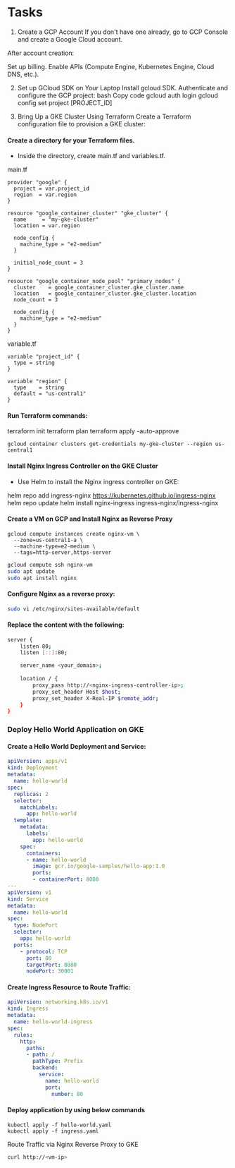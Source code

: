# Tasks
1. Create a GCP Account
If you don't have one already, go to GCP Console and create a Google Cloud account.

After account creation:

Set up billing.
Enable APIs (Compute Engine, Kubernetes Engine, Cloud DNS, etc.).

2. Set up GCloud SDK on Your Laptop
Install gcloud SDK.
Authenticate and configure the GCP project:
bash
Copy code
gcloud auth login
gcloud config set project [PROJECT_ID]

3. Bring Up a GKE Cluster Using Terraform
Create a Terraform configuration file to provision a GKE cluster:

#### Create a directory for your Terraform files.
* Inside the directory, create main.tf and variables.tf.

main.tf
```hcl
provider "google" {
  project = var.project_id
  region  = var.region
}

resource "google_container_cluster" "gke_cluster" {
  name     = "my-gke-cluster"
  location = var.region

  node_config {
    machine_type = "e2-medium"
  }

  initial_node_count = 3
}

resource "google_container_node_pool" "primary_nodes" {
  cluster    = google_container_cluster.gke_cluster.name
  location   = google_container_cluster.gke_cluster.location
  node_count = 3

  node_config {
    machine_type = "e2-medium"
  }
}
````

variable.tf
```hcl
variable "project_id" {
  type = string
}

variable "region" {
  type    = string
  default = "us-central1"
}
```

#### Run Terraform commands:
terraform init
terraform plan
terraform apply -auto-approve

```hcl
gcloud container clusters get-credentials my-gke-cluster --region us-central1
```

#### Install Nginx Ingress Controller on the GKE Cluster
* Use Helm to install the Nginx ingress controller on GKE:

helm repo add ingress-nginx https://kubernetes.github.io/ingress-nginx
helm repo update
helm install nginx-ingress ingress-nginx/ingress-nginx

#### Create a VM on GCP and Install Nginx as Reverse Proxy

```gcp
gcloud compute instances create nginx-vm \
  --zone=us-central1-a \
  --machine-type=e2-medium \
  --tags=http-server,https-server
```
```bash
gcloud compute ssh nginx-vm
sudo apt update
sudo apt install nginx
```
#### Configure Nginx as a reverse proxy:

```bash
sudo vi /etc/nginx/sites-available/default
```
#### Replace the content with the following:
```bash
server {
    listen 80;
    listen [::]:80;

    server_name <your_domain>;
        
    location / {
        proxy_pass http://<nginx-ingress-controller-ip>;
        proxy_set_header Host $host;
        proxy_set_header X-Real-IP $remote_addr;
    }
}
```

### Deploy Hello World Application on GKE
#### Create a Hello World Deployment and Service:
```yaml
apiVersion: apps/v1
kind: Deployment
metadata:
  name: hello-world
spec:
  replicas: 2
  selector:
    matchLabels:
      app: hello-world
  template:
    metadata:
      labels:
        app: hello-world
    spec:
      containers:
      - name: hello-world
        image: gcr.io/google-samples/hello-app:1.0
        ports:
        - containerPort: 8080
---
apiVersion: v1
kind: Service
metadata:
  name: hello-world
spec:
  type: NodePort
  selector:
    app: hello-world
  ports:
    - protocol: TCP
      port: 80
      targetPort: 8080
      nodePort: 30001
```
#### Create Ingress Resource to Route Traffic:

```yaml
apiVersion: networking.k8s.io/v1
kind: Ingress
metadata:
  name: hello-world-ingress
spec:
  rules:
    http:
      paths:
      - path: /
        pathType: Prefix
        backend:
          service:
            name: hello-world
            port:
              number: 80

```
#### Deploy application by using below commands
```
kubectl apply -f hello-world.yaml
kubectl apply -f ingress.yaml
```

Route Traffic via Nginx Reverse Proxy to GKE

```bash
curl http://<vm-ip>
```
